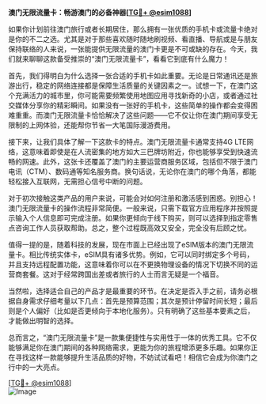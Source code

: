 **澳门无限流量卡：畅游澳门的必备神器[[TG💪+ @esim1088](https://t.me/s/esim1088)]**

如果你计划前往澳门旅行或者长期居住，那么拥有一张优质的手机卡或流量卡绝对是你的不二之选。尤其是对于那些喜欢随时随地刷视频、看直播、导航或是与朋友保持联络的人来说，一张能提供无限流量的澳门卡更是不可或缺的存在。今天，我们就来聊聊这款备受推崇的“澳门无限流量卡”，看看它到底有什么魔力！

首先，我们得明白为什么选择一张合适的手机卡如此重要。无论是日常通讯还是旅游出行，稳定的网络连接都是保障生活质量的关键因素之一。试想一下，在澳门这个充满活力的城市里，你可能需要频繁使用地图应用寻找新奇的小店，或者通过社交媒体分享你的精彩瞬间。如果没有一张好的手机卡，这些简单的操作都会变得困难重重。而澳门无限流量卡恰恰解决了这些问题——它不仅让你在澳门期间享受无限制的上网体验，还能帮你节省一大笔国际漫游费用。

接下来，让我们具体了解一下这款卡的特点。澳门无限流量卡通常支持4G LTE网络，这意味着即使是在人流密集的地方如大三巴牌坊附近，你也能够享受到快速流畅的网速。此外，这张卡还覆盖了澳门的主要运营商服务区域，包括但不限于澳门电讯（CTM）、数码通等知名服务商。换句话说，无论你在澳门的哪个角落，都能轻松接入互联网，无需担心信号中断的问题。

对于初次接触这类产品的用户来说，可能会对如何注册和激活感到困惑。别担心！澳门无限流量卡的操作流程非常简便。一般来说，只需下载官方应用程序并按照提示输入个人信息即可完成注册。如果你更倾向于线下购买，则可以选择到指定零售点咨询工作人员获取帮助。总之，整个过程既高效又安全，完全没有后顾之忧。

值得一提的是，随着科技的发展，现在市面上已经出现了eSIM版本的澳门无限流量卡。相比传统实体卡，eSIM具有诸多优势。例如，它可以同时绑定多个号码，并且支持远程配置功能，这意味着你可以在不更换物理设备的情况下切换不同的运营商套餐。这对于经常跨国出差或者旅行的人士而言无疑是一个福音。

当然啦，选择适合自己的产品才是最重要的环节。在决定是否入手之前，请务必根据自身需求仔细考量以下几点：首先是预算范围；其次是预计停留时间长短；最后则是个人偏好（比如是否更倾向于本地化服务）。只有明确了这些基本要素之后，才能做出明智的选择。

总而言之，“澳门无限流量卡”是一款集便捷性与实用性于一体的优秀工具。它不仅能够满足你在澳门期间的各种网络需求，更能为你的旅程增添更多乐趣。如果你正在寻找这样一款能够提升生活品质的好物，不妨试试看吧！相信它会成为你澳门之行中的一大亮点。

[[TG💪+ @esim1088](https://t.me/s/esim1088)]  
![Image](https://i.postimg.cc/4NQfJmqS/Snipaste-2025-05-13-00-14-12.png)